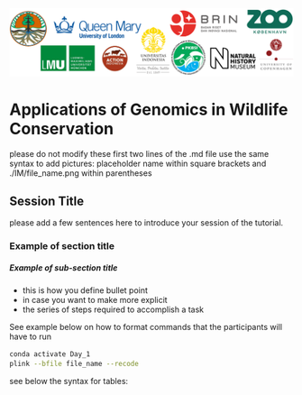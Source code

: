 ![Workshop-logo](./IM/LOGO_new.png)
# Applications of Genomics in Wildlife Conservation
please do not modify these first two lines of the .md file
use the same syntax to add pictures: 
placeholder name within square brackets and ./IM/file_name.png within parentheses

## Session Title
please add a few sentences here to introduce your session of the tutorial.

### Example of section title 
##### Example of sub-section title 
- this is how you define bullet point
- in case you want to make more explicit 
- the series of steps required to accomplish a task 

See example below on how to format commands that the participants will have to run

```sh
conda activate Day_1
plink --bfile file_name --recode
```

see below the syntax for tables:

